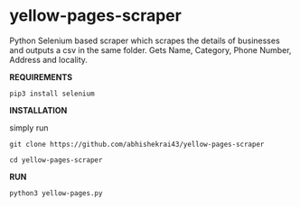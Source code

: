 # yellow-pages-scraper

Python Selenium based scraper which scrapes the details of businesses and outputs a csv in the same folder.
Gets Name, Category, Phone Number, Address and locality.

**REQUIREMENTS**

`pip3 install selenium`

**INSTALLATION**

simply run

`git clone https://github.com/abhishekrai43/yellow-pages-scraper`

`cd yellow-pages-scraper`

**RUN**

`python3 yellow-pages.py`


